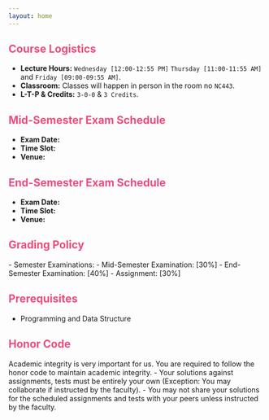 ```yaml
---
layout: home
---
```

<h2 style="color: #ee4c7c;"><b>Course Logistics</b></h2>

- **Lecture Hours:** `Wednesday [12:00-12:55 PM]` `Thursday [11:00-11:55 AM]` and `Friday [09:00-09:55 AM]`.
- **Classroom:** Classes will happen in person in the room no `NC443`.
- **L-T-P & Credits:** `3-0-0` & `3 Credits`.

<h2 style="color: #ee4c7c;"><b>Mid-Semester Exam Schedule</b></h2>

- **Exam Date:** 
- **Time Slot:** 
- **Venue:** 

<h2 style="color: #ee4c7c;"><b>End-Semester Exam Schedule</b></h2>

- **Exam Date:** 
- **Time Slot:**
- **Venue:**

<h2 style="color: #ee4c7c;"><b>Grading Policy</b></h2>
- Semester Examinations:
    - Mid-Semester Examination: [30%]
    - End-Semester Examination: [40%]
- Assignment: [30%]


<h2 style="color: #ee4c7c;"><b>Prerequisites</b></h2>

- Programming and Data Structure

<h2 style="color: #ee4c7c;"><b>Honor Code</b></h2>
Academic integrity is very important for us. You are required to follow the honor code to maintain academic integrity.
- Your solutions against assignments, tests must be entirely your own (Exception: You may collaborate if instructed by the faculty).
- You may not share your solutions for the scheduled assignments and tests with your peers unless instructed by the faculty.
